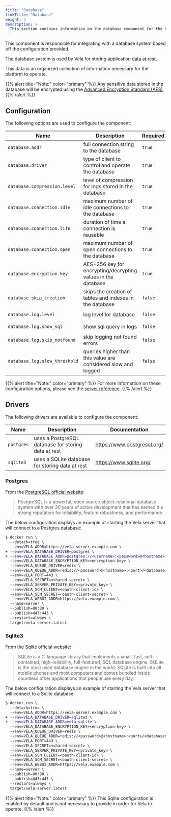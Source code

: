 ```yaml
---
title: "Database"
linkTitle: "Database"
weight: 3
description: >
  This section contains information on the database component for the Vela server.
---
```


This component is responsible for integrating with a database system based off the configuration provided.

The database system is used by Vela for storing application [data at rest](https://en.wikipedia.org/wiki/Data_at_rest).

This data is an organized collection of information necessary for the platform to operate.

{{% alert title="Note:" color="primary" %}}
Any sensitive data stored in the database will be encrypted using the [Advanced Encryption Standard (AES)](https://en.wikipedia.org/wiki/Advanced_Encryption_Standard).
{{% /alert %}}

## Configuration

The following options are used to configure the component:

| Name                          | Description                                                      | Required | Default       | Environment Variables                                                 |
| ----------------------------- | ---------------------------------------------------------------- | -------- | ------------- | --------------------------------------------------------------------- |
| `database.addr`               | full connection string to the database                           | `true`   | `sqlite3`     | `DATABASE_ADDR`<br>`VELA_DATABASE_ADDR`                               |
| `database.driver`             | type of client to control and operate the database               | `true`   | `vela.sqlite` | `DATABASE_DRIVER`<br>`VELA_DATABASE_DRIVER`                           |
| `database.compression.level`  | level of compression for logs stored in the database             | `true`   | `3`           | `DATABASE_COMPRESSION_LEVEL`<br>`VELA_DATABASE_COMPRESSION_LEVEL`     |
| `database.connection.idle`    | maximum number of idle connections to the database               | `true`   | `2`           | `DATABASE_CONNECTION_IDLE`<br>`VELA_DATABASE_CONNECTION_IDLE`         |
| `database.connection.life`    | duration of time a connection is reusable                        | `true`   | `30m`         | `DATABASE_CONNECTION_LIFE`<br>`VELA_DATABASE_CONNECTION_LIFE`         |
| `database.connection.open`    | maximum number of open connections to the database               | `true`   | `0`           | `DATABASE_CONNECTION_OPEN`<br>`VELA_DATABASE_CONNECTION_OPEN`         |
| `database.encryption.key`     | AES-256 key for encrypting/decrypting values in the database     | `true`   | `N/A`         | `DATABASE_ENCRYPTION_KEY`<br>`VELA_DATABASE_ENCRYPTION_KEY`           |
| `database.skip_creation`      | skips the creation of tables and indexes in the database         | `false`  | `false`       | `DATABASE_SKIP_CREATION`<br>`VELA_DATABASE_SKIP_CREATION`             |
| `database.log.level`          | log level for database                                           | `false`  | `warn`        | `DATABASE_LOG_LEVEL` <br> `VELA_DATABASE_LOG_LEVEL`                   |
| `database.log.show_sql`       | show sql query in logs                                           | `false`  | `false`       | `DATABASE_LOG_SHOW_SQL` <br> `VELA_DATABASE_LOG_SHOW_SQL`             |
| `database.log.skip_notfound`  | skip logging not found errors                                    | `false`  | `true`        | `DATABASE_LOG_SKIP_NOTFOUND` <br> `VELA_DATABASE_LOG_SKIP_NOTFOUND`   |
| `database.log.slow_threshold` | queries higher than this value are considered slow and logged    | `false`  | `200ms`       | `DATABASE_LOG_SLOW_THRESHOLD` <br> `VELA_DATABASE_LOG_SLOW_THRESHOLD` |

{{% alert title="Note:" color="primary" %}}
For more information on these configuration options, please see the [server reference](/docs/installation/server/reference/).
{{% /alert %}}

## Drivers

The following drivers are available to configure the component:

| Name       | Description                                         | Documentation               |
| ---------- | --------------------------------------------------- | --------------------------- |
| `postgres` | uses a PostgreSQL database for storing data at rest | https://www.postgresql.org/ |
| `sqlite3`  | uses a SQLite database for storing data at rest     | https://www.sqlite.org/     |

### Postgres

From the [PostgreSQL official website](https://www.postgresql.org/):

> PostgreSQL is a powerful, open source object-relational database system with over 30 years of active development that has earned it a strong reputation for reliability, feature robustness, and performance.

The below configuration displays an example of starting the Vela server that will connect to a Postgres database:

```diff
$ docker run \
  --detach=true \
  --env=VELA_ADDR=https://vela-server.example.com \
+ --env=VELA_DATABASE_DRIVER=postgres \
+ --env=VELA_DATABASE_ADDR=postgres://<username>:<password>@<hostname>:<port>/<database> \
  --env=VELA_DATABASE_ENCRYPTION_KEY=<encryption-key> \
  --env=VELA_QUEUE_DRIVER=redis \
  --env=VELA_QUEUE_ADDR=redis://<password>@<hostname>:<port>/<database> \
  --env=VELA_PORT=443 \
  --env=VELA_SECRET=<shared-secret> \
  --env=VELA_SERVER_PRIVATE_KEY=<private_key> \
  --env=VELA_SCM_CLIENT=<oauth-client-id> \
  --env=VELA_SCM_SECRET=<oauth-client-secret> \
  --env=VELA_WEBUI_ADDR=https://vela.example.com \
  --name=server \
  --publish=80:80 \
  --publish=443:443 \
  --restart=always \
  target/vela-server:latest
```

### Sqlite3

From the [Sqlite official website](https://www.sqlite.org/):

> SQLite is a C-language library that implements a small, fast, self-contained, high-reliability, full-featured, SQL database engine. SQLite is the most used database engine in the world. SQLite is built into all mobile phones and most computers and comes bundled inside countless other applications that people use every day.

The below configuration displays an example of starting the Vela server that will connect to a Sqlite database:

```diff
$ docker run \
  --detach=true \
  --env=VELA_ADDR=https://vela-server.example.com \
+ --env=VELA_DATABASE_DRIVER=sqlite3 \
+ --env=VELA_DATABASE_ADDR=vela.sqlite \
  --env=VELA_DATABASE_ENCRYPTION_KEY=<encryption-key> \
  --env=VELA_QUEUE_DRIVER=redis \
  --env=VELA_QUEUE_ADDR=redis://<password>@<hostname>:<port>/<database> \
  --env=VELA_PORT=443 \
  --env=VELA_SECRET=<shared-secret> \
  --env=VELA_SERVER_PRIVATE_KEY=<private_key> \
  --env=VELA_SCM_CLIENT=<oauth-client-id> \
  --env=VELA_SCM_SECRET=<oauth-client-secret> \
  --env=VELA_WEBUI_ADDR=https://vela.example.com \
  --name=server \
  --publish=80:80 \
  --publish=443:443 \
  --restart=always \
  target/vela-server:latest
```

{{% alert title="Note:" color="primary" %}}
This Sqlite configuration is enabled by default and is not necessary to provide in order for Vela to operate.
{{% /alert %}}